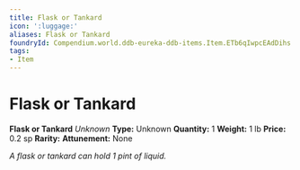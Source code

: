 ```yaml
---
title: Flask or Tankard
icon: ':luggage:'
aliases: Flask or Tankard
foundryId: Compendium.world.ddb-eureka-ddb-items.Item.ETb6qIwpcEAdDihs
tags:
- Item
---
```


# Flask or Tankard

**Flask or Tankard**
_Unknown_
**Type:** Unknown
**Quantity:** 1
**Weight:** 1 lb
**Price:** 0.2 sp
**Rarity:** 
**Attunement:** None

*A flask or tankard can hold 1 pint of liquid.*